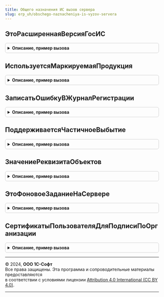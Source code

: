 ```yaml
---
title: Общего назначения ИС вызов сервера
slug: erp_uh/obschego-naznacheniya-is-vyzov-servera
---
```



## ЭтоРасширеннаяВерсияГосИС
<details style="margin: 1em 0; padding: 0.5em; border: 1px solid #ccc; border-radius: 6px;">

<summary style="font-weight: bold; cursor: pointer;">Описание, пример вызова</summary>

```bsl

Функция ЭтоРасширеннаяВерсияГосИС(Подсистема = Неопределено) Экспорт
```

Пример вызова
```bsl
Результат = ОбщегоНазначенияИСВызовСервера.ЭтоРасширеннаяВерсияГосИС(Подсистема);
```
</details>

## ИспользуетсяМаркируемаяПродукция
<details style="margin: 1em 0; padding: 0.5em; border: 1px solid #ccc; border-radius: 6px;">

<summary style="font-weight: bold; cursor: pointer;">Описание, пример вызова</summary>

```bsl

// Возвращает признак ведения учета маркируемой продукции.
//
// Возвращаемое значение:
// 	Булево - Истина, если учет маркируемой продукции используется.
//
Функция ИспользуетсяМаркируемаяПродукция() Экспорт
```

Пример вызова
```bsl
Результат = ОбщегоНазначенияИСВызовСервера.ИспользуетсяМаркируемаяПродукция() 
```
</details>

## ЗаписатьОшибкуВЖурналРегистрации
<details style="margin: 1em 0; padding: 0.5em; border: 1px solid #ccc; border-radius: 6px;">

<summary style="font-weight: bold; cursor: pointer;">Описание, пример вызова</summary>

```bsl

// Выполняет запись ошибки в журнал регистрации, добавляя имя события ГосИС если оно не задано.
//
// Параметры:
//  ТекстОшибки      - Строка           - текст ошибки.
//  ИмяСобытия       - Строка           - имя события.
//  ОбъектМетаданных - ОбъектМетаданных - объект метаданных с ошибкой.
//  Данные           - Произвольный     - объект данных с ошибкой.
//
Процедура ЗаписатьОшибкуВЖурналРегистрации(ТекстОшибки, ИмяСобытия = Неопределено, ОбъектМетаданных = Неопределено, Данные = Неопределено) Экспорт
```

Пример вызова
```bsl
ОбщегоНазначенияИСВызовСервера.ЗаписатьОшибкуВЖурналРегистрации(ТекстОшибки, ИмяСобытия, ОбъектМетаданных, Данные);
```
</details>

## ПоддерживаетсяЧастичноеВыбытие
<details style="margin: 1em 0; padding: 0.5em; border: 1px solid #ccc; border-radius: 6px;">

<summary style="font-weight: bold; cursor: pointer;">Описание, пример вызова</summary>

```bsl

// Возвращает признак возможности для вида продукции участвовать в частичном выбытии.
//
// Параметры:
//  ВидПродукции - ПеречислениеСсылка.ВидыПродукцииИС                - вид маркируемой продукции.
//  ОперацияИС   - ПеречислениеСсылка.ВидыОперацийИСМП, ПеречислениеСсылка.ВидыДокументовЕГАИС, Неопределено - вид операции ИСМП.
// Возвращаемое значение:
//  Булево - Вид продукци может выбывать частично.
Функция ПоддерживаетсяЧастичноеВыбытие(ВидПродукции, ОперацияИС = Неопределено) Экспорт
```

Пример вызова
```bsl
Результат = ОбщегоНазначенияИСВызовСервера.ПоддерживаетсяЧастичноеВыбытие(ВидПродукции, ОперацияИС);
```
</details>

## ЗначениеРеквизитаОбъектов
<details style="margin: 1em 0; padding: 0.5em; border: 1px solid #ccc; border-radius: 6px;">

<summary style="font-weight: bold; cursor: pointer;">Описание, пример вызова</summary>

```bsl

// см. ОбщегоНазначения.ЗначениеРеквизитаОбъектов
//
Функция ЗначениеРеквизитаОбъектов(МассивСсылок, ИмяРеквизита, ВыбратьРазрешенные = Ложь) Экспорт
```

Пример вызова
```bsl
Результат = ОбщегоНазначенияИСВызовСервера.ЗначениеРеквизитаОбъектов(МассивСсылок, ИмяРеквизита, ВыбратьРазрешенные);
```
</details>

## ЭтоФоновоеЗаданиеНаСервере
<details style="margin: 1em 0; padding: 0.5em; border: 1px solid #ccc; border-radius: 6px;">

<summary style="font-weight: bold; cursor: pointer;">Описание, пример вызова</summary>

```bsl

// Классифицирует текущий сеанс, как сеанс, запущенный в фоновом задании в клиент-серверном варианте, в остальных
// случаях, сеанс имеет ту же файловую систему на стороне сервера, что и основной сеанс.
//
// Возвращаемое значение:
// 	Булево - Описание
Функция ЭтоФоновоеЗаданиеНаСервере() Экспорт
```

Пример вызова
```bsl
Результат = ОбщегоНазначенияИСВызовСервера.ЭтоФоновоеЗаданиеНаСервере() 
```
</details>

## СертификатыПользователяДляПодписиПоОрганизации
<details style="margin: 1em 0; padding: 0.5em; border: 1px solid #ccc; border-radius: 6px;">

<summary style="font-weight: bold; cursor: pointer;">Описание, пример вызова</summary>

```bsl

// см. ОбщегоНазначенияИС.СертификатыПользователяДляПодписиПоОрганизации
Функция СертификатыПользователяДляПодписиПоОрганизации(Организация, ВключатьСертификатыБезОрганизации = Ложь, ВключатьСертификатыФЛ = Ложь) Экспорт
```

Пример вызова
```bsl
Результат = ОбщегоНазначенияИСВызовСервера.СертификатыПользователяДляПодписиПоОрганизации(Организация, ВключатьСертификатыБезОрганизации, ВключатьСертификатыФЛ);
```
</details>

---

© 2024, **ООО 1С-Софт**  
Все права защищены. Эта программа и сопроводительные материалы предоставляются  
в соответствии с условиями лицензии [Attribution 4.0 International (CC BY 4.0)](https://creativecommons.org/licenses/by/4.0/legalcode).

---
